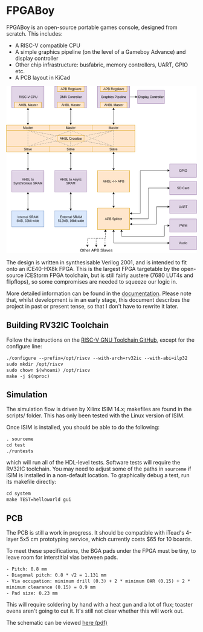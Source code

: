 FPGABoy
=======

FPGABoy is an open-source portable games console, designed from scratch. This includes:

- A RISC-V compatible CPU
- A simple graphics pipeline (on the level of a Gameboy Advance) and display controller
- Other chip infrastructure: busfabric, memory controllers, UART, GPIO etc.
- A PCB layout in KiCad

![](doc/diagrams/system_arch.png)

The design is written in synthesisable Verilog 2001, and is intended to fit onto an iCE40-HX8k FPGA. This is the largest FPGA targetable by the open-source iCEStorm FPGA toolchain, but is still fairly austere (7680 LUT4s and flipflops), so some compromises are needed to squeeze our logic in.

More detailed information can be found in the [documentation](doc/fpgaboy_doc.pdf). Please note that, whilst development is in an early stage, this document describes the project in past or present tense, so that I don't have to rewrite it later.

Building RV32IC Toolchain
-------------------------

Follow the instructions on the [RISC-V GNU Toolchain GitHub](https://github.com/riscv/riscv-gnu-toolchain), except for the configure line:

```
./configure --prefix=/opt/riscv --with-arch=rv32ic --with-abi=ilp32
sudo mkdir /opt/riscv
sudo chown $(whoami) /opt/riscv
make -j $(nproc)
```

Simulation
----------

The simulation flow is driven by Xilinx ISIM 14.x; makefiles are found in the scripts/ folder. This has only been tested with the Linux version of ISIM.

Once ISIM is installed, you should be able to do the following:

```
. sourceme
cd test
./runtests
```

which will run all of the HDL-level tests. Software tests will require the RV32IC toolchain. You may need to adjust some of the paths in `sourceme` if ISIM is installed in a non-default location. To graphically debug a test, run its makefile directly:

```
cd system
make TEST=helloworld gui
```

PCB
---

The PCB is still a work in progress. It should be compatible with iTead's 4-layer 5x5 cm prototyping service, which currently costs $65 for 10 boards.

To meet these specifications, the BGA pads under the FPGA must be tiny, to leave room for interstitial vias between pads.

	- Pitch: 0.8 mm
	- Diagonal pitch: 0.8 * √2 = 1.131 mm
	- Via occupation: minimum drill (0.3) + 2 * minimum OAR (0.15) + 2 * minimum clearance (0.15) = 0.9 mm
	- Pad size: 0.23 mm

This will require soldering by hand with a heat gun and a lot of flux; toaster ovens aren't going to cut it. It's still not clear whether this will work out.

The schematic can be viewed [here (pdf)](board/fpgaboy.pdf)